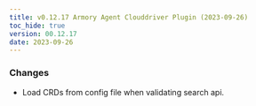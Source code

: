 ```yaml
---
title: v0.12.17 Armory Agent Clouddriver Plugin (2023-09-26)
toc_hide: true
version: 00.12.17
date: 2023-09-26
---
```


### Changes
- Load CRDs from config file when validating search api.
